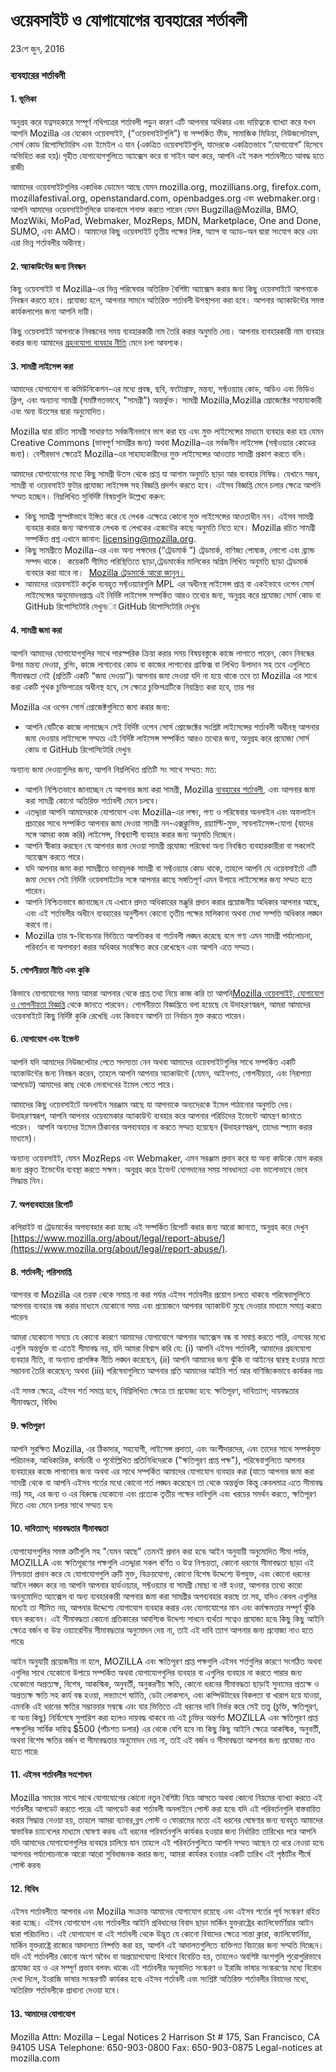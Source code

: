 # ওয়েবসাইট ও যোগাযোগের ব্যবহারের শর্তাবলী

23শে জুন, 2016

### ব্যবহারের শর্তাবলী


#### 1\. ভূমিকা

অনুগ্রহ করে যত্নসহকারে সম্পূর্ণ নথিপত্রের শর্তাবলী পড়ুন কারণ এটি আপনার অধিকার এবং দায়িত্বকে ব্যাখ্যা করে যখন আপনি Mozilla এর যেকোন ওয়েবসাইট, (“ওয়েবসাইটগুলি”) বা সম্পর্কিত ফীড, সামাজিক মিডিয়া, নিউজলেটারস, সোর্স কোড রিপোসিটোরিস এবং ইমেইল এ যান (একত্রিত ওয়েবসাইটগুলি, যাদেরকে একত্রিতভাবে “যোগাযোগ” হিসেবে অভিহিত করা হয়)৷ গৃহীত যোগাযোগগুলিতে অ্যাক্সেস করে বা সাইন আপ করে, আপনি এই সকল শর্তাবলীতে আবদ্ধ হতে রাজী৷

আমাদের ওয়েবসাইটগুলির একাধিক ডোমেন আছে যেমন  mozilla.org, mozillians.org, firefox.com, mozillafestival.org, openstandard.com, openbadges.org এবং webmaker.org। আপনি আমাদের ওয়েবসাইটগুলিকে ডাকনামে শনাক্ত করতে পারেন যেমন Bugzilla@Mozilla, BMO, MozWiki, MoPad, Webmaker, MozReps, MDN, Marketplace, One and Done, SUMO, এবং AMO।
আমাদের কিছু ওয়েবসাইট তৃতীয় পক্ষের লিঙ্ক, অ্যাপ বা অ্যাড-অন দ্বারা সংযোগ করে এবং এরা ভিন্ন শর্তাবলীর অধীনস্থ।


#### 2\. অ্যাকাউন্টের জন্য নিবন্ধন

কিছু ওয়েবসাইট বা Mozilla-এর ভিন্ন পরিষেবার অতিরিক্ত বৈশিষ্ট্য অ্যাক্সেস করার জন্য কিছু ওয়েবসাইটে আপনাকে নিবন্ধন করতে হবে। প্রযোজ্য হলে, আপনার সামনে অতিরিক্ত শর্তাবলী উপস্থাপনা করা হবে। আপনার অ্যাকাউন্টের সমস্ত কার্যকলাপের জন্য আপনি দায়ী।

কিছু ওয়েবসাইট আপনাকে নিবন্ধনের সময় ব্যবহারকারী নাম তৈরি করার অনুমতি দেয়। আপনার ব্যবহারকারী নাম ব্যবহার করার জন্য আমাদের [গ্রহনযোগ্য ব্যবহার নীতি](https://www.mozilla.org/about/legal/acceptable-use/) মেনে চলা আবশ্যক।


#### 3\. সামগ্রী লাইসেন্স করা

আমাদের যোগাযোগ বা কমিউনিকেশন-এর মধ্যে প্রবন্ধ, ছবি, ফটোগ্রাফ, মন্তব্য, সফ্টওয়্যার কোড, অডিও এবং ভিডিও ক্লিপ, এবং অন্যান্য সামগ্রী (সমষ্টিগতভাবে, "সামগ্রী") অন্তর্ভুক্ত। সামগ্রী Mozilla,Mozilla প্রোজেক্টের সাহায্যকারী এবং অন্য উতসের দ্বারা অনুমোদিত।

Mozilla দ্বারা রচিত সামগ্রী সাধারণত সর্বজনীনভাবে ভাগ করা হয় এবং মুক্ত লাইসেন্সের মাধ্যমে ব্যবহার করা হয় যেমন  Creative Commons (ভাবপূর্ণ সামগ্রীর জন্য) অথবা Mozilla-এর সর্বজনীন লাইসেন্স (সফ্টওয়্যার কোডের জন্য)। বেশীরভাগ ক্ষেত্রেই Mozilla-এর সাহায্যকারীদের মুক্ত লাইসেন্সের আওতায় সামগ্রী প্রকাশ করতে বলি।

আমাদের যোগাযোগের মধ্যে কিছু সামগ্রী উতস থেকে প্রাপ্ত যা আগাম অনুমতি ছাড়া আর ব্যবহার নিষিদ্ধ। যেখানে সম্ভব, সামগ্রী বা ওয়েবসাইট ফুটার প্রযোজ্য লাইসেন্স সহ বিজ্ঞপ্তি প্রদর্শন করতে হবে। এইসব বিজ্ঞপ্তি মেনে চলার ক্ষেত্রে আপনি সম্মত হচ্ছেন। নিম্নলিখিত সুনির্দিষ্ট বিষয়গুলি উল্লেখ্য করুন:

* কিছু সামগ্রী সুস্পষ্টভাবে ইঙ্গিত করে যে লেখক এক্ষেত্রে কোনো মুক্ত লাইসেন্সের আওতাধীন নন।  এইসব সামগ্রী ব্যবহার করার জন্য আপনাকে লেখক বা লেখকের এজেন্টের কাছে অনুমতি নিতে হবে। Mozilla রচিত সামগ্রী সম্পর্কিত প্রশ্ন এখানে জানান: licensing@mozilla.org.
* কিছু সামগ্রীতে Mozilla-এর এবং অন্য পক্ষদের  (“ট্রেডমার্ক ”) ট্রেডমার্ক, বাণিজ্য পোষাক, লোগো এবং ব্র্যান্ড সম্পদ থাকে।  কয়েকটি সীমিত পরিস্থিতিতে ছাড়া,ট্রেডমার্কের মালিকের অগ্রিম লিখিত অনুমতি ছাড়া  ট্রেডমার্ক ব্যবহার করা যাবে না।  [Mozilla ট্রেডমার্কে আরো জানুন।](https://www.mozilla.org/foundation/trademarks/policy/)
* আমাদের ওয়েবসাইট কর্তৃক ব্যবহৃত সফ্টওয়্যারগুলি MPL এর অধীনস্থ লাইসেন্স প্রাপ্ত বা একইভাবে ওপেন সোর্স লাইসেন্সের অনুমোদনপ্রাপ্ত৷ এই নির্দিষ্ট লাইসেন্স সম্পর্কিত আরও তথ্যের জন্য, অনুগ্রহ করে প্রযোজ্য সোর্স কোড বা GitHub রিপোসিটোরি দেখুন৷া GitHub রিপোসিটোরি দেখুন৷


#### 4\. সামগ্রী জমা করা

আপনি আমাদের যোগাযোগগুলির সাথে পারস্পরিক ক্রিয়া করার সময় বিষয়বস্তুকে কাজে লাগাতে পারেন, কোন নিবন্ধের উপর মন্তব্য দেওয়া, ব্লগিং, কাজে লাগানোর কোড বা কাজের লাগানোর গ্রাফিক্স বা লিখিত উপাদান সহ তবে এগুলিতে সীমাবদ্ধতা নেই (প্রতিটি একটি “জমা দেওয়া”)৷ আপনার জমা দেওয়া যদি না হয়ে থাকে তবে তা Mozilla এর সাথে করা একটি পৃথক চুক্তিপত্রের অধীনস্থ হবে, সে ক্ষেত্রে চুক্তিপত্রটিকে নিয়ন্ত্রিত করা হবে, তার পর

Mozilla এর ওপেন সোর্স প্রোজেক্টগুলিতে জমা করার জন্য:

* আপনি যেটিকে কাজে লাগাচ্ছেন সেই নির্দিষ্ট ওপেন সোর্স প্রোজেক্টের সংশ্লিষ্ট লাইসেন্সের শর্তাবলী অধীনস্থ আপনার জমা দেওয়ার লাইসেন্সে সম্মত৷ এই নির্দিষ্ট লাইসেন্স সম্পর্কিত আরও তথ্যের জন্য, অনুগ্রহ করে প্রযোজ্য সোর্স কোড বা GitHub রিপোসিটোরি দেখুন৷

অন্যান্য জমা দেওয়াগুলির জন্য, আপনি নিম্নলিখিত প্রতিটি সং সাথে সম্মত: মত:

* আপনি নিশ্চিতভাবে জানাচ্ছেন যে আপনার জমা করা সামগ্রী, Mozilla [ব্যবহারের শর্তাবলী](https://www.mozilla.org/about/legal/acceptable-use/), এবং আপনার জমা করা সামগ্রী কোনো অতিরিক্ত শর্তাবলী মেনে চলবে।
* এতদ্দ্বারা আপনি আমাদেরকে যোগাযোগ এবং Mozilla-এর লক্ষ্য, পণ্য ও পরিষেবার অনলাইন এবং অফলাইন প্রচারের সাথে সম্পর্কিত আপনার জমা দেওয়া সামগ্রী নন-এক্সক্লুসিভ, রয়্যাল্টি-মুক্ত, সাবলাইসেন্স-যোগ্য (যাদের সঙ্গে আমরা কাজ করি) লাইসেন্স, বিশ্বব্যাপী ব্যবহার করার জন্য অনুমতি দিচ্ছেন।
* আপনি স্বীকার করছেন যে আপনার জমা দেওয়া সামগ্রী প্রযোজ্য পরিষেবা অন্য নিবন্ধিত ব্যবহারকারীরা বা সকলেই অ্যাক্সেস করতে পারে।
* যদি আপনার জমা করা সামগ্রীতে ভাবমূলক সামগ্রী বা সফ্টওয়্যার কোড থাকে, তাহলে আপনি যে ওয়েবসাইটে এটি জমা দেবেন সেই নির্দিষ্ট ওয়েবসাইটের সঙ্গে আপনার কাছে সঙ্গতিপূর্ণ এমন উপায়ে লাইসেন্সের জন্য সম্মত হতে পারেন।
* আপনি নিশ্চিতভাবে জানাচ্ছেন যে এখানে প্রদত্ত অধিকারের মঞ্জুরি প্রদান করার প্রয়োজনীয় অধিকার আপনার আছে, এবং এই শর্তাবলীর অধীনে ব্যবহারের অনুশীলন কোনো তৃতীয় পক্ষের মালিকানা অথবা মেধা সম্পত্তি অধিকার লঙ্ঘন করবে না।
* Mozilla তার স্ব-বিবেচনার ভিত্তিতে আপত্তিকর বা শর্তাবলী লঙ্ঘন করেছে বলে গণ্য এমন সামগ্রী পর্যালোচনা, পরিবর্তন বা অপসারণ করার অধিকার সংরক্ষিত করে রেখেছেন এবং আপনি এতে সম্মত।


#### 5\. গোপনীয়তা নীতি এবং কুকি

কিভাবে যোগাযোগের সময় আমরা আপনার থেকে প্রাপ্ত তথ্য নিয়ে কাজ করি তা আপনি[Mozilla ওয়েবসাইট, যোগাযোগ ও গোপনীয়তা বিজ্ঞপ্তি](https://www.mozilla.org/privacy/websites/) থেকে জানতে পারবেন। গোপনীয়তা বিজ্ঞপ্তিতে বলা হয়েছে যে উদাহরণস্বরূপ, আমরা আমাদের ওয়েবসাইটে কিছু নির্দিষ্ট কুকি রেখেছি এবং কিভাবে আপনি তা নির্বাচন মুক্ত করতে পারেন।


#### 6\. যোগাযোগ এবং ইভেন্ট

আপনি যদি আমাদের নিউজলেটার পেতে সদস্যতা নেন অথবা আমাদের ওয়েবসাইটগুলির সাথে সম্পর্কিত একটি অ্যাকাউন্টের জন্য নিবন্ধন করেন, তাহলে আপনি আপনার অ্যাকাউন্টে (যেমন, আইনগত, গোপনীয়তা, এবং নিরাপত্তা আপডেট) আমাদের কাছ থেকে লেনদেনের ইমেল পেতে পারে।

আমাদের কিছু ওয়েবসাইটে অনলাইন সরঞ্জাম আছে যা আপনাকে অন্যদেরকে ইমেল পাঠানোর অনুমতি দেয়। উদাহরণস্বরূপ, আপনি আপনার ওয়েবমেকার অ্যাকাউন্ট ব্যবহার করে আপনার পরিচিদের ইভেন্টে আমন্ত্রণ জানাতে পারেন।  আপনি অন্যদের ইমেল ঠিকানার অপব্যবহার না করতে সম্মত হয়েছেন  (উদাহরণস্বরূপ, তাদের স্প্যাম করার মাধ্যমে)।

অন্যান্য ওয়েবসাইট, যেমন MozReps এবং Webmaker, এমন সরঞ্জাম প্রদান করে যা অন্য কাউকে যোগ করার জন্য প্রকৃত ইভেন্টের ব্যবস্থা করতে সক্ষম। অনুগ্রহ করে ইভেন্ট যোগদানের সময় সাবধানতা এবং ভালোভাবে ভেবে সিদ্ধান্ত নিন।


#### 7\. অপব্যবহারের রিপোর্ট

কপিরাইট বা ট্রেডমার্কের অপব্যবহার করা হচ্ছে এই সম্পর্কিত রিপোর্ট করার জন্য আরো জানতে, অনুগ্রহ করে দেখুন  [https://www.mozilla.org/about/legal/report-abuse/](https://www.mozilla.org/about/legal/report-abuse/).

#### 8\. শর্তাবলী; পরিসমাপ্তি

আপনার বা Mozilla এর তরফ থেকে সমাপ্ত না করা পর্যন্ত এইসব শর্তাবলীর প্রয়োগ চলতে থাকবে৷ পরিষেবাগুলিতে আপনার ব্যবহার বন্ধ করার মাধ্যমে যেকোনো সময় এবং প্রয়োজনে আপনার অ্যাকাউন্ট মুছে দেওয়ার মাধ্যমে সমাপ্ত করতে পারেন৷

আমরা যেকোনো সময়ে যে কোনো কারণে আমাদের যোগাযোগে আপনার অ্যাক্সেস বন্ধ বা সমাপ্ত করতে পারি, এসবের মধ্যে এগুলি অন্তর্ভুক্ত বা এতেই সীমাবদ্ধ নয়, যদি আমরা বিশ্বাস করি যে: (i) আপনি এইসব শর্তাবলী, আমাদের গ্রহনযোগ্য ব্যবহার নীতি, বা অন্যান্য প্রাসঙ্গিক নীতি লঙ্ঘন করেছেন, (ii) আপনি আমাদের জন্য ঝুঁকি বা আইনের দ্বারস্থ হওয়ার মতো সম্ভাবনা তৈরি করেছেন; অথবা (iii) পরিষেবাগুলিতে আপনার প্রতি আমাদের আইনি শর্ত আর বাণিজ্যিকভাবে কার্যকর নয়৷

এই সমস্ত ক্ষেত্রে, এইসব শর্ত সমাপ্ত হবে, নিম্নিলিখিত ক্ষেত্রে তা প্রযোজ্য হবে: ক্ষতিপূরণ, দাবিত্যাগ; দায়বদ্ধতার সীমাবদ্ধতা, বিবিধ৷


#### 9\. ক্ষতিপূরণ

আপনি সুরক্ষিত Mozilla, এর ঠিকাদার, সহযোগী, লাইসেন্স প্রদাতা, এবং অংশীদারদের, এবং তাদের সাথে সম্পর্কযুক্ত পরিচালক, আধিকারিক, কর্মচারী ও পূর্বোল্লিখিত প্রতিনিধিদেরকে ("ক্ষতিপূরণ প্রাপ্ত পক্ষ"), পরিষেবাগুলিতে আপনার ব্যবহারের কাজে লাগানোর জন্য অথবা এর সাথে সম্পর্কিত আমাদের যোগাযোগ ব্যবহার করা (যাতে আপনার জমা করা সামগ্রী  থেকে বা আপনি এইসব শর্তের মধো কোনো শর্ত লঙ্ঘন করেছেন তা থেকে অন্তর্ভুক্ত কিন্তু কেবলমাত্র এতে সীমাবদ্ধ নয়) সহ, এর জন্য ও এর বিরুদ্ধে যেকোনো এবং প্রত্যেক তৃতীয় পক্ষের দাবিগুলি এবং খরচের সমর্থন করতে, ক্ষতিপূরণ দিতে এবং মেনে চলার সাথে সম্মত হন৷


#### 10\. দাবিত্যাগ; দায়বদ্ধতার সীমাবদ্ধতা

যোগাযোগগুলির সমস্ত ত্রুটিগুলি সহ "যেমন আছে" তেমনই প্রদান করা হবে৷ আইন অনুযায়ী অনুমোদিত সীমা পর্যন্ত, MOZILLA এবং ক্ষতিপূরণের পক্ষগুলি এতদ্দ্বারা সকল বর্ণিত ও উহ্য নিশ্চয়তা, কোনো ধরণের সীমাবদ্ধতা ছাড়া এই নিশ্চয়তা প্রদান করে যে যোগাযোগগুলি ত্রুটি মুক্ত, বিক্রয়যোগ্য, কোনো বিশেষ উদ্দেশ্যে উপযুক্ত, এবং কোনো ধরনের আইন লঙ্ঘন করে না৷ আপনি আপনার হার্ডওয়্যার, সফ্টওয়্যার বা সামগ্রী মোছা বা নষ্ট হওয়া, আপনার তথ্যে কারো অননুমোদিত অ্যাক্সেস বা অন্য ব্যবহারকারী আপনার জমা করা সামগ্রীর অপব্যবহার করছে তা সহ, যদিও কেবল এগুলির মধ্যেই তা সীমিত নয়, আপনার উদ্দেশ্যে যোগাযোগ ব্যবহার করার এবং যোগাযোগের মান এবং কর্মক্ষমতার সম্পূর্ণ ঝুঁকি বহন করবেন। এই সীমাবদ্ধতা কোনো প্রতিকারের আবশ্যিক উদ্দেশ্য সাধনে ব্যর্থতা সত্বেও প্রযোজ্য হবে৷ কিছু কিছু আইনি ক্ষেত্রে বর্জন বা উহ্য ওয়্যারেন্টির সীমাবদ্ধতার অনুমোদন দেয় না, তাই এই দাবি ত্যাগ আপনার জন্য প্রযোজ্য নাও হতে পারে৷

আইন অনুযায়ী প্রয়োজনীয় না হলে, MOZILLA এবং ক্ষতিপূরণ প্রাপ্ত পক্ষগুলি এইসব শর্তগুলির কারণে সংগঠিত অথবা এগুলির সাথে যেকোনো উপায়ে সম্পর্কিত অথবা যোগাযোগগুলির ব্যবহার বা এগুলির ব্যবহার না করতে পারার জন্য যেকোনো অপ্রত্যক্ষ, বিশেষ, আকস্মিক, অনুবর্তী, অনুকরণীয় ক্ষতি, কোনো ধরনের সীমাবদ্ধতা ছাড়াই সুনামের প্রত্যক্ষ ও অপ্রত্যক্ষ ক্ষতি সহ কার্য বন্ধ হওয়া, লভ্যাংশে ঘাটতি, ডেটা লোকসান, এবং কম্পিউটারের বিকলতা বা খারাপ হয়ে যাওয়া, এমনকি এই ধরনের ক্ষতির সম্ভাবনার সম্বন্ধে এবং যার ভিত্তিতে এই ধরনের দাবি নির্ভর করে সেই তত্ত্ব (চুক্তি, ক্ষতিপূরণ, বা অন্য কিছু) নির্বিশেষে সুপারিশ করা হলেও দায়বদ্ধ থাকবে না৷ এই চুক্তির অন্তর্গত MOZILLA এবং ক্ষতিপূরণ প্রাপ্ত পক্ষগুলির সার্বিক দায়িত্ব $500 (পাঁচশত ডলার) এর থেকে বেশি হবে না৷ কিছু কিছু আইনি ক্ষেত্রে আকস্মিক, অনুবর্তী, অথবা বিশেষ ক্ষতির  বর্জন বা সীমাবদ্ধতার অনুমোদন দেয় না, তাই এই বর্জন ও সীমাবদ্ধতা আপনার জন্য প্রযোজ্য নাও হতে পারে৷


#### 11\. এইসব শর্তাবলীর সংশোধন

Mozilla সময়ের সাথে সাথে যোগাযোগের কোনো নতুন বৈশিষ্ট্য নিয়ে আসতে অথবা কোনো নিয়মের ব্যাখ্যা করতে এই শর্তবলীর আপডেট করতে পারে৷ এই আপডেট করা শর্তাবলী অনলাইনে পোস্ট করা হবে৷ যদি এই পরিবর্তনগুলি বাস্তবায়িত করার সিদ্ধান্ত নেওয়া হয়, তাহলে আমরা ব্যানার,ব্লগ পোস্ট ও ফোরামের মতো এই ধরনের ঘোষণার জন্য ব্যবহৃত আমাদের স্বাভাবিক চ্যানেলের মাধ্যমে ঘোষণা করব৷ এই ধরনের পরিবর্তনগুলি কার্যকর হওয়ার জন্য নির্ধারিত তারিখের পরে আপনি যদি আমাদের যোগাযোগগুলির ব্যবহার চালিয়ে যান তাহলে এই পরিবর্তনগুলিতে আপনি সম্মত আছেন তা ধরে নেওয়া হবে৷ আপনার পর্যালোচনাকে আরো আরো সুবিধাজনক করার জন্য, আমরা কার্যকর হওয়ার একটি তারিখ এই পৃষ্ঠাটির শীর্ষে পোস্ট করব৷

#### 12\. বিবিধ

এইসব শর্তাবলীতে আপনার এবং Mozilla সংক্রান্ত আমাদের যোগাযোগ রয়েছে এবং এইসব শর্তের পূর্ব সংস্করণ রহিত করা হচ্ছে। এইসব যোগাযোগ এবং শর্তাবলীর আইনি প্রবিধানের বিবাদ ছাড়া মার্কিন যুক্তরাষ্ট্রের ক্যালিফোর্ণিয়ার আইন দ্বারা পরিচালিত। এই যোগাযোগ বা এই শর্তাবলী থেকে উদ্ভূত যে কোনো বিবাদের ক্ষেত্রে সান্তা ক্লারা, ক্যালিফোর্নিয়া, মার্কিন যুক্তরাষ্ট্রে রাজ্যের আদালতে নিষ্পত্তি করা হয়, আপনি এই আদালতগুলিতে ব্যক্তিগত বিচারের জন্য সম্মতি দিচ্ছেন। যদি এই শর্তাবলীর কোনো অংশ অবৈধ বা অপ্রয়োগযোগ্য হিসাবে বিবেচিত হয়, তাহলেও অবশিষ্ট অংশগুলি পুরোপুরিভাবে প্রযোজ্য হয় ও এর সম্পূর্ণ প্রভাব বলবৎ থাকে৷ এই শর্তাবলীর অনুবাদিত সংস্করণ ও ইরাজি ভাষার সংস্করণের মধ্যে বিরোধ দেখা দিলে, ইংরাজি ভাষার সংস্করণটি কার্যকর হবে৷ এইসব শর্তাবলী এবং সংশ্লিষ্ট অতিরিক্ত শর্তাবলীর বিবাদের মধ্যে, অতিরিক্ত শর্তাবলীকে প্রাধান্য দেওয়া হবে।

#### 13\. আমাদের যোগাযোগ

Mozilla
Attn: Mozilla – Legal Notices
2 Harrison St # 175,
San Francisco, CA 94105
USA
Telephone: 650-903-0800
Fax: 650-903-0875
Legal-notices at mozilla.com
